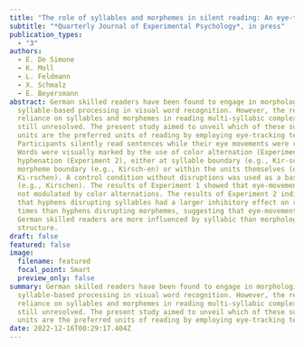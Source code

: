 ```yaml
---
title: "The role of syllables and morphemes in silent reading: An eye-tracking study"
subtitle: "*Quarterly Journal of Experimental Psychology*, in press"
publication_types:
  - "3"
authors:
  - E. De Simone
  - K. Moll
  - L. Feldmann
  - X. Schmalz
  - E. Beyersmann
abstract: German skilled readers have been found to engage in morphological and
  syllable-based processing in visual word recognition. However, the relative
  reliance on syllables and morphemes in reading multi-syllabic complex words is
  still unresolved. The present study aimed to unveil which of these sub-lexical
  units are the preferred units of reading by employing eye-tracking technology.
  Participants silently read sentences while their eye movements were recorded.
  Words were visually marked by the use of color alternation (Experiment 1) or
  hyphenation (Experiment 2), either at syllable boundary (e.g., Kir-schen), at
  morpheme boundary (e.g., Kirsch-en) or within the units themselves (e.g.,
  Ki-rschen). A control condition without disruptions was used as a baseline
  (e.g., Kirschen). The results of Experiment 1 showed that eye-movements were
  not modulated by color alternations. The results of Experiment 2 indicated
  that hyphens disrupting syllables had a larger inhibitory effect on reading
  times than hyphens disrupting morphemes, suggesting that eye-movements in
  German skilled readers are more influenced by syllabic than morphological
  structure.
draft: false
featured: false
image:
  filename: featured
  focal_point: Smart
  preview_only: false
summary: German skilled readers have been found to engage in morphological and
  syllable-based processing in visual word recognition. However, the relative
  reliance on syllables and morphemes in reading multi-syllabic complex words is
  still unresolved. The present study aimed to unveil which of these sub-lexical
  units are the preferred units of reading by employing eye-tracking technology.
date: 2022-12-16T00:29:17.404Z
---
```

